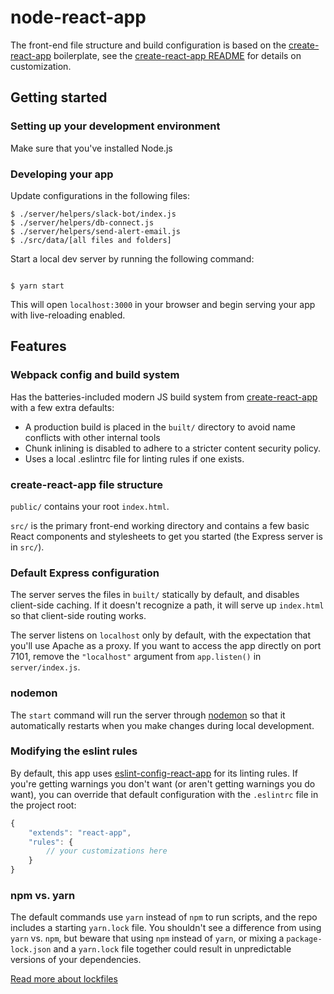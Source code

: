 # node-react-app

The front-end file structure and build configuration is based on the [create-react-app](https://github.com/facebook/create-react-app) boilerplate, see the [create-react-app README](https://github.com/facebook/create-react-app) for details on customization.

## Getting started

### Setting up your development environment

Make sure that you've installed Node.js 

### Developing your app

Update configurations in the following files: 

```
$ ./server/helpers/slack-bot/index.js
$ ./server/helpers/db-connect.js
$ ./server/helpers/send-alert-email.js
$ ./src/data/[all files and folders]

```

Start a local dev server by running the following command:

```

$ yarn start

```

This will open `localhost:3000` in your browser and begin serving your app with live-reloading enabled.

## Features

### Webpack config and build system

Has the batteries-included modern JS build system from [create-react-app](https://github.com/facebook/create-react-app) with a few extra defaults:

- A production build is placed in the `built/` directory to avoid name conflicts with other internal tools
- Chunk inlining is disabled to adhere to a stricter content security policy.
- Uses a local .eslintrc file for linting rules if one exists.

### create-react-app file structure

`public/` contains your root `index.html`.

`src/` is the primary front-end working directory and contains a few basic React components and stylesheets to get you started (the Express server is in `src/`).

### Default Express configuration

The server serves the files in `built/` statically by default, and disables client-side caching. If it doesn't recognize a path, it will serve up `index.html` so that client-side routing works.

The server listens on `localhost` only by default, with the expectation that you'll use Apache as a proxy. If you want to access the app directly on port 7101, remove the `"localhost"` argument from `app.listen()` in `server/index.js`.

### nodemon

The `start` command will run the server through [nodemon](https://nodemon.io/) so that it automatically restarts when you make changes during local development.

### Modifying the eslint rules

By default, this app uses [eslint-config-react-app](https://github.com/facebook/create-react-app/tree/master/packages/eslint-config-react-app) for its linting rules. If you're getting warnings you don't want (or aren't getting warnings you do want), you can override that default configuration with the `.eslintrc` file in the project root:

```js
{
    "extends": "react-app",
    "rules": {
        // your customizations here
    }
}
```

### npm vs. yarn

The default commands use `yarn` instead of `npm` to run scripts, and the repo includes a starting `yarn.lock` file. You shouldn't see a difference from using `yarn` vs. `npm`, but beware that using `npm` instead of `yarn`, or mixing a `package-lock.json` and a `yarn.lock` file together could result in unpredictable versions of your dependencies.

[Read more about lockfiles](https://yarnpkg.com/blog/2016/11/24/lockfiles-for-all/)
